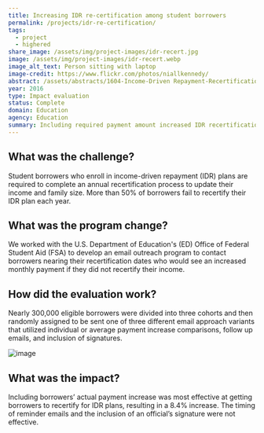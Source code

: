 ```yaml
---
title: Increasing IDR re-certification among student borrowers
permalink: /projects/idr-re-certification/
tags: 
  - project
  - highered
share_image: /assets/img/project-images/idr-recert.jpg
image: /assets/img/project-images/idr-recert.webp
image_alt_text: Person sitting with laptop
image-credit: https://www.flickr.com/photos/niallkennedy/
abstract: /assets/abstracts/1604-Income-Driven Repayment-Recertification.pdf
year: 2016
type: Impact evaluation
status: Complete
domain: Education
agency: Education
summary: Including required payment amount increased IDR recertification by 8.4%
---
```

## What was the challenge?
Student borrowers who enroll in income-driven repayment (IDR) plans are required to complete an annual recertification process to update their income and family size. More than 50% of borrowers fail to recertify their IDR plan each year.

## What was the program change?
We worked with the U.S. Department of Education's (ED) Office of Federal Student Aid (FSA) to develop an email outreach program to contact borrowers nearing their recertification dates who would see an increased monthly payment if they did not recertify their income.

## How did the evaluation work?
Nearly 300,000 eligible borrowers were divided into three cohorts and then randomly assigned to be sent one of three different email approach variants that utilized individual or average payment increase comparisons, follow up emails, and inclusion of signatures.

![image]({{site.baseurl}}/assets/img/project-images/1604-graph.webp)

## What was the impact?
Including borrowers’ actual payment increase was most effective at getting borrowers to recertify for IDR plans, resulting in a 8.4% increase. The timing of reminder emails and the inclusion of an official’s signature were not effective.
